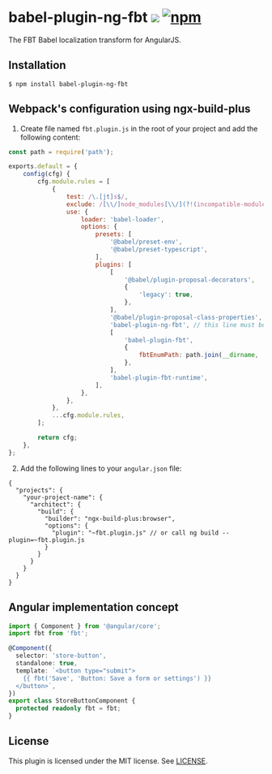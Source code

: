 # babel-plugin-ng-fbt ![](https://github.com/richardDobron/babel-plugin-ng-fbt/workflows/tests/badge.svg) [![npm](https://img.shields.io/npm/v/babel-plugin-ng-fbt.svg)](https://www.npmjs.com/package/babel-plugin-ng-fbt)

The FBT Babel localization transform for AngularJS.

## Installation

```
$ npm install babel-plugin-ng-fbt
```

## Webpack's configuration using ngx-build-plus

1. Create file named `fbt.plugin.js` in the root of your project and add the following content:

```javascript
const path = require('path');

exports.default = {
    config(cfg) {
        cfg.module.rules = [
            {
                test: /\.[jt]s$/,
                exclude: /[\\/]node_modules[\\/](?!(incompatible-module1|incompatible_module_2)[\\/])/,
                use: {
                    loader: 'babel-loader',
                    options: {
                        presets: [
                            '@babel/preset-env',
                            '@babel/preset-typescript',
                        ],
                        plugins: [
                            [
                                '@babel/plugin-proposal-decorators',
                                {
                                    'legacy': true,
                                },
                            ],
                            '@babel/plugin-proposal-class-properties',
                            'babel-plugin-ng-fbt', // this line must be added before 'babel-plugin-fbt'
                            [
                                'babel-plugin-fbt',
                                {
                                    fbtEnumPath: path.join(__dirname, '.enum_manifest.json'),
                                },
                            ],
                            'babel-plugin-fbt-runtime',
                        ],
                    },
                },
            },
            ...cfg.module.rules,
        ];

        return cfg;
    },
};
```

2. Add the following lines to your `angular.json` file:

```json5
{
  "projects": {
    "your-project-name": {
      "architect": {
        "build": {
          "builder": "ngx-build-plus:browser",
          "options": {
            "plugin": "~fbt.plugin.js" // or call ng build --plugin=~fbt.plugin.js
          }
        }
      }
    }
  }
}
```

## Angular implementation concept

```typescript
import { Component } from '@angular/core';
import fbt from 'fbt';

@Component({
  selector: 'store-button',
  standalone: true,
  template: `<button type="submit">
    {{ fbt('Save', 'Button: Save a form or settings') }}
  </button>`,
})
export class StoreButtonComponent {
  protected readonly fbt = fbt;
}
```

## License

This plugin is licensed under the MIT license. See [LICENSE](./LICENSE).